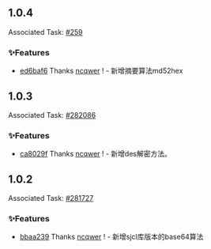 ## 1.0.4

Associated Task: [#259](https://ddmkhcgpt.netease-official.lcap.163yun.com/dashboard/addWorkOrder?workOrderId=259)

### ✨Features

- [ed6baf6](https://github.com/vusion/cloud-ui-materials/commit/ed6baf68263cbdc30686ddc26c9330d8b1804cec) Thanks [ncqwer](https://github.com/ncqwer) ! - 新增摘要算法md52hex

## 1.0.3

Associated Task: [#282086](https://projectmanage.netease-official.lcap.163yun.com/dashboard/TaskDetail?id=2820863925175808)

### ✨Features

- [ca8029f](https://github.com/vusion/cloud-ui-materials/commit/ca8029f1b020477023394372edf57d139705da35) Thanks [ncqwer](https://github.com/ncqwer) ! - 新增des解密方法。

## 1.0.2

Associated Task: [#281727](https://projectmanage.netease-official.lcap.163yun.com/dashboard/TaskDetail?id=2817277092559616)

### ✨Features

- [bbaa239](https://github.com/vusion/cloud-ui-materials/commit/bbaa23939f08ec7397ff463caf9736cf63c3a291) Thanks [ncqwer](https://github.com/ncqwer) ! - 新增sjcl库版本的base64算法

